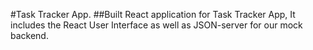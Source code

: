 #Task Tracker App.
##Built React application for Task Tracker App, It includes the React User Interface as well as JSON-server for our mock backend.
